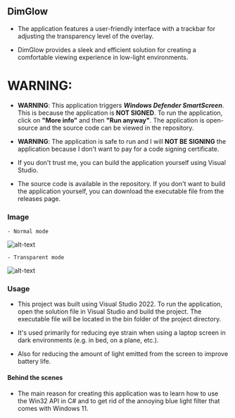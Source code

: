 ## DimGlow
- The application features a user-friendly interface with a trackbar for adjusting the transparency level of the overlay.

- DimGlow provides a sleek and efficient solution for creating a comfortable viewing experience in low-light environments.

# **WARNING**:
- **WARNING**: This application triggers **_Windows Defender SmartScreen_**. This is because the application is **NOT SIGNED**. To run the application, click on **"More info"** and then **"Run anyway"**. The application is open-source and the source code can be viewed in the repository.

- **WARNING**: The application is safe to run and I will **NOT BE SIGNING** the application because I don't want to pay for a code signing certificate.

- If you don't trust me, you can build the application yourself using Visual Studio.

- The source code is available in the repository. If you don't want to build the application yourself, you can download the executable file from the releases page.

### Image
	- Normal mode
![alt-text](https://i.imgur.com/s7w9dZV.png)

	- Transparent mode
![alt-text](https://i.imgur.com/WDo0guB.png)


### Usage
- This project was built using Visual Studio 2022. To run the application, open the solution file in Visual Studio and build the project. The executable file will be located in the bin folder of the project directory.

- It's used primarily for reducing eye strain when using a laptop screen in dark environments (e.g. in bed, on a plane, etc.).

- Also for reducing the amount of light emitted from the screen to improve battery life.

#### Behind the scenes
- The main reason for creating this application was to learn how to use the Win32 API in C# and to get rid of the annoying blue light filter that comes with Windows 11.
